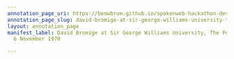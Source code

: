 ```yaml
---
annotation_page_uri: https://benwbrum.github.io/spokenweb-hackathon-development/annotations/david-bromige-at-sir-george-williams-university-the-poetry-series-6-november-1970-canvas-1-toc.json
annotation_page_slug: david-bromige-at-sir-george-williams-university-the-poetry-series-6-november-1970-canvas-1-toc
layout: annotation_page
manifest_label: David Bromige at Sir George Williams University, The Poetry Series,
  6 November 1970

---
```

